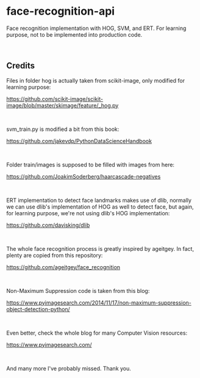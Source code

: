 # face-recognition-api
Face recognition implementation with HOG, SVM, and ERT. 
For learning purpose, not to be implemented into production code.

<br>

## Credits
Files in folder hog is actually taken from scikit-image, only modified for learning purpose:

https://github.com/scikit-image/scikit-image/blob/master/skimage/feature/_hog.py

<br>

svm_train.py is modified a bit from this book:

https://github.com/jakevdp/PythonDataScienceHandbook

<br>

Folder train/images is supposed to be filled with images from here:

https://github.com/JoakimSoderberg/haarcascade-negatives

<br>

ERT implementation to detect face landmarks makes use of dlib, normally we can use dlib's implementation of HOG as well to detect face, but again, for learning purpose, we're not using dlib's HOG implementation:

https://github.com/davisking/dlib

<br>

The whole face recognition process is greatly inspired by ageitgey. In fact, plenty are copied from this repository:

https://github.com/ageitgey/face_recognition

<br>

Non-Maximum Suppression code is taken from this blog:

https://www.pyimagesearch.com/2014/11/17/non-maximum-suppression-object-detection-python/

<br>

Even better, check the whole blog for many Computer Vision resources:

https://www.pyimagesearch.com/

<br>

And many more I've probably missed. Thank you.
